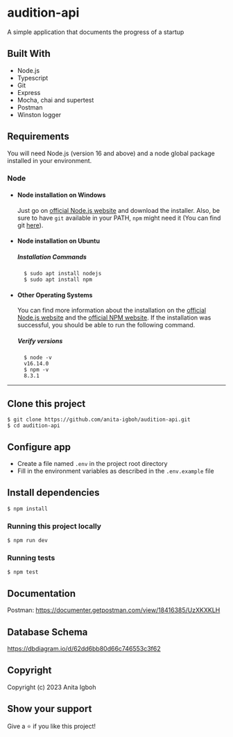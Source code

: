 # audition-api

A simple application that documents the progress of a startup

## Built With

- Node.js
- Typescript
- Git
- Express
- Mocha, chai and supertest
- Postman
- Winston logger

## Requirements

You will need Node.js (version 16 and above) and a node global package installed in your
environment.

### Node

- #### Node installation on Windows

  Just go on [official Node.js website](https://nodejs.org/) and download the installer.
  Also, be sure to have `git` available in your PATH, `npm` might need it (You can find
  git [here](https://git-scm.com/)).

- #### Node installation on Ubuntu

  ##### Installation Commands

        $ sudo apt install nodejs
        $ sudo apt install npm

- #### Other Operating Systems

  You can find more information about the installation on the
  [official Node.js website](https://nodejs.org/) and the
  [official NPM website](https://npmjs.org/). If the installation was successful, you
  should be able to run the following command.

  ##### Verify versions

        $ node -v
        v16.14.0
        $ npm -v
        8.3.1

---

## Clone this project

    $ git clone https://github.com/anita-igboh/audition-api.git
    $ cd audition-api

## Configure app

- Create a file named `.env` in the project root directory
- Fill in the environment variables as described in the `.env.example` file

## Install dependencies

    $ npm install

### Running this project locally

    $ npm run dev

### Running tests

    $ npm test

## Documentation

Postman: https://documenter.getpostman.com/view/18416385/UzXKXKLH

## Database Schema

https://dbdiagram.io/d/62dd6bb80d66c746553c3f62

## Copyright

Copyright (c) 2023 Anita Igboh

## Show your support

Give a ⭐️ if you like this project!
